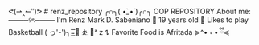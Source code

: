  ᕙ(⇀‸↼‶)ᕗ # renz_repository ╭∩╮( •̀_•́ )╭∩╮
OOP REPOSITORY
About me: ────୨ৎ────
I'm Renz Mark D. Sabeniano 🙌
19 years old 🎀
Likes to play Basketball
( っ'-')╮=͟͟͞͞🏀 
⛹ 
🏀ᶻ 𝗓 𐰁
Favorite Food is Afritada 
≽^• ˕ • ྀི≼
